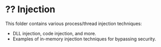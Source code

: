 # ?? Injection 
This folder contains various process/thread injection techniques: 
- DLL injection, code injection, and more. 
- Examples of in-memory injection techniques for bypassing security. 
